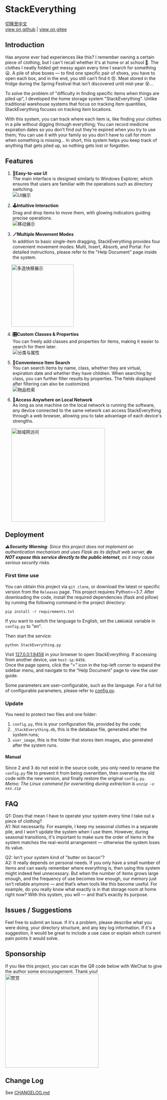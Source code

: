 # StackEverything

[切换至中文](../README.md)  
[view on github](https://github.com/ZDZX-T/StackEverything) | [view on gitee](https://gitee.com/ZDZX-T/StackEverything)  


## Introduction
Has anyone ever had experiences like this? I remember owning a certain piece of clothing, but I can't recall whether it's at home or at school 🤔. The clothes I neatly folded get messy again every time I search for something 😦. A pile of shoe boxes — to find one specific pair of shoes, you have to open each box, and in the end, you still can’t find it 😠. Meat stored in the fridge during the Spring Festival that isn’t discovered until mid-year 😵…

To solve the problem of "difficulty in finding specific items when things are piled up", I developed the home storage system "StackEverything". Unlike traditional warehouse systems that focus on tracking item quantities, StackEverything focuses on tracking item locations.

With this system, you can track where each item is, like finding your clothes in a pile without digging through everything; You can record medicine expiration dates so you don’t find out they’re expired when you try to use them; You can use it with your family so you don’t have to call for mom when something is missing... In short, this system helps you keep track of anything that gets piled up, so nothing gets lost or forgotten.


## Features
1. **📁Easy-to-use UI**  
The main interface is designed similarly to Windows Explorer, which ensures that users are familiar with the operations such as directory switching.  
![UI展示](/i18n/img/README_UI.gif)  

2. **🕹️Intuitive Interaction**  
Drag and drop items to move them, with glowing indicators guiding precise operations.  
![移动展示](/i18n/img/README_move.gif)  

3. **🪄Multiple Movement Modes**  
In addition to basic single-item dragging, StackEverything provides four convenient movement modes: Multi, Insert, Absorb, and Portal. For detailed instructions, please refer to the "Help Document" page inside the system.  
<img src="/i18n/img/README_multi_quick_en.png" alt="多选快移展示" height="200" style="margin-left: 20px;">  

4. **🎛️Custom Classes & Properties**  
You can freely add classes and properties for items, making it easier to search for them later.  
![分类与属性](/i18n/img/README_attributes_en.png)  

5. **🔎Convenience Item Search**  
You can search items by name, class, whether they are virtual, expiration date and whether they have children. When searching by class, you can further filter results by properties. The fields displayed after filtering can also be customized.  
![物品检索](/i18n/img/README_search_en.png)  

6. **🛜Access Anywhere on Local Network**  
As long as one machine on the local network is running the software, any device connected to the same network can access StackEverything through a web browser, allowing you to take advantage of each device's strengths.  
<img src="/i18n/img/README_ethernet_en.png" alt="局域网访问" height="300" style="margin-left: 20px;">  


## Deployment
_⚠️**Security Warning**: Since this project does not implement an authentication mechanism and uses Flask as its default web server, **do NOT expose this service directly to the public internet**, as it may cause serious security risks._  

### First time use
You can obtain this project via `git clone`, or download the latest or specific version from the `Releases` page. This project requires Python>=3.7. After downloading the code, install the required dependencies (flask and pillow) by running the following command in the project directory:  
```shell
pip install -r requirements.txt
```

If you want to switch the language to English, set the `LANGUAGE` variable in `config.py` to "en".  

Then start the service:  
```shell
python StackEverything.py
```

Visit [127.0.0.1:8456](http://127.0.0.1:8456) in your browser to open StackEverything. If accessing from another device, use `host-ip:8456`.  
Once the page opens, click the “>” icon in the top-left corner to expand the sidebar menu, and navigate to the “Help Document” page to view the user guide.  

Some parameters are user-configurable, such as the language. For a full list of configurable parameters, please refer to [config.py](/config.py).

### Update
You need to protect two files and one folder:  
1. `config.py`, this is your configuration file, provided by the code;
2. `_StackEverything.db`, this is the database file, generated after the system runs;
3. `user_image`, this is the folder that stores item images, also generated after the system runs.

#### Manual
Since 2 and 3 do not exist in the source code, you only need to rename the `config.py` file to prevent it from being overwritten, then overwrite the old code with the new version, and finally restore the original `config.py`.  
_Memo: The Linux command for overwriting during extraction is `unzip -o xxx.zip`_


## FAQ
Q1: Does that mean I have to operate your system every time I take out a piece of clothing?  
A1: Not necessarily. For example, I keep my seasonal clothes in a separate pile, and I won’t update the system when I use them. However, during seasonal transitions, it's important to make sure the order of items in the system matches the real-world arrangement — otherwise the system loses its value.  

Q2: Isn't your system kind of "butter on bacon"?  
A2: It really depends on personal needs. If you only have a small number of items and can easily remember where everything is, then using this system might indeed feel unnecessary. But when the number of items grows large enough, and the frequency of use becomes low enough, our memory just isn’t reliable anymore — and that’s when tools like this become useful. For example, do you really know what exactly is in that storage room at home right now? With this system, you will — and that’s exactly its purpose.  


## Issues / Suggestions
Feel free to submit an Issue. If it's a problem, please describe what you were doing, your directory structure, and any key log information. If it's a suggestion, it would be great to include a use case or explain which current pain points it would solve.


## Sponsorship
If you like this project, you can scan the QR code below with WeChat to give the author some encouragement. Thank you!  
<img src="/i18n/img/sponsor.jpg" alt="赞赏" width="300" height="300">


## Change Log
See [CHANGELOG.md](/CHANGELOG.md)